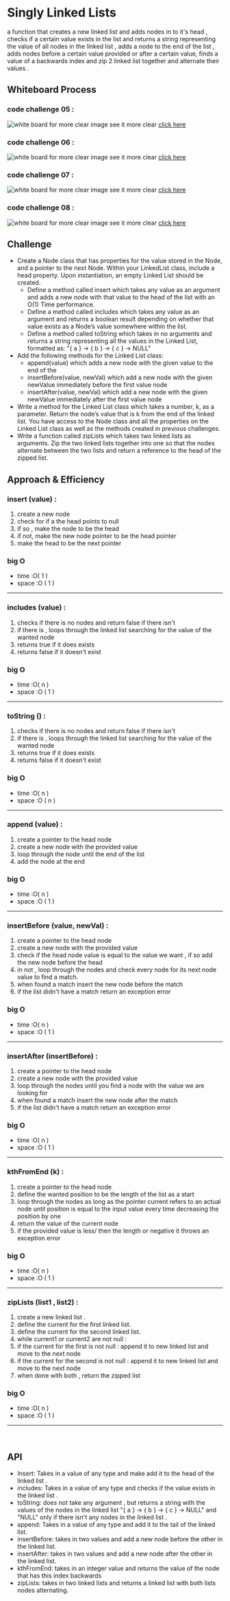 # Singly Linked Lists
a function that creates a new linked list and adds nodes in to it's head , checks if a certain value exists in the list and returns a string representing the value of all nodes in the linked list , adds a node to the end of the list , adds nodes before a certain value provided or after a certain value, finds a value of a backwards index and zip 2 linked list together and alternate their values .

## Whiteboard Process
### code challenge 05 : 
![white board](https://github.com/tamaraalbilleh/data-structures-and-algorithms/blob/main/javascript-401d9/challenges/assets/cc5.png?raw=true)
for more clear image see it more clear [click here](https://app.diagrams.net/#G1rxloby7oJBVvXKpCinqj0bd7bUrqTpIb)
### code challenge 06 :
![white board](https://github.com/tamaraalbilleh/data-structures-and-algorithms/blob/main/javascript-401d9/challenges/assets/cc6.png?raw=true)
for more clear image see it more clear [click here](https://app.diagrams.net/#G1rxloby7oJBVvXKpCinqj0bd7bUrqTpIb)
### code challenge 07 :
![white board](https://github.com/tamaraalbilleh/data-structures-and-algorithms/blob/main/javascript-401d9/challenges/assets/cc7.jpg?raw=true)
for more clear image see it more clear [click here](https://app.diagrams.net/#G1rxloby7oJBVvXKpCinqj0bd7bUrqTpIb)
### code challenge 08 :
![white board](https://github.com/tamaraalbilleh/data-structures-and-algorithms/blob/main/javascript-401d9/challenges/assets/cc8.png?raw=true)
for more clear image see it more clear [click here](https://app.diagrams.net/#G1rxloby7oJBVvXKpCinqj0bd7bUrqTpIb)

## Challenge
* Create a Node class that has properties for the value stored in the Node, and a pointer to the next Node.
Within your LinkedList class, include a head property. Upon instantiation, an empty Linked List should be created.
    * Define a method called insert which takes any value as an argument and adds a new node with that value to the head of the list with an O(1) Time performance.
    * Define a method called includes which takes any value as an argument and returns a boolean result depending on whether that value exists as a Node’s value somewhere within the list.
    * Define a method called toString which takes in no arguments and returns a string representing all the values in the Linked List, formatted as:
"{ a } -> { b } -> { c } -> NULL"
* Add the following methods for the Linked List class:
    * append(value) which adds a new node with the given value to the end of the
    * insertBefore(value, newVal) which add a new node with the given newValue immediately before the first value node
    * insertAfter(value, newVal) which add a new node with the given newValue immediately after the first value node
* Write a method for the Linked List class which takes a number, k, as a parameter. Return the node’s value that is k from the end of the linked list. You have access to the Node class and all the properties on the Linked List class as well as the methods created in previous challenges.
* Write a function called zipLists which takes two linked lists as arguments. Zip the two linked lists together into one so that the nodes alternate between the two lists and return a reference to the head of the zipped list.
## Approach & Efficiency

### insert (value) :
1. create a new node
2.  check for if a the head points to null 
3. if so , make the node to be the head
4. if not, make the new node pointer to be the head pointer 
5. make the head to be the next pointer 
### big O
* time  :O( 1 )
* space :O ( 1 )
***
###  includes (value) :
1. checks if there is no nodes and return false if there isn't
2.  if there is , loops through the linked list searching for the value of the wanted node 
3. returns true if it does exists 
4. returns false if it doesn't exist
### big O
* time  :O( n )
* space :O ( 1 )
***
### toString () :
1. checks if there is no nodes and return false if there isn't
2.  if there is , loops through the linked list searching for the value of the wanted node 
3. returns true if it does exists 
4. returns false if it doesn't exist
### big O
* time  :O( n )
* space :O ( n )
***
### append (value) :
1. create a pointer to the head node
2. create a new node with the provided value
3. loop through the node until the end of the list 
4. add the node at the end 
### big O
* time  :O( n )
* space :O ( 1 )
***
### insertBefore (value, newVal) :
1. create a pointer to the head node
2. create a new node with the provided value
3. check if the head node value is equal to the value we want , if so add the new node before the head
4. in not , loop through the nodes and check every node for its next node value to find a match.
5. when found a match insert the new node before the match
6. if the list didn't have a match return an exception error
### big O
* time  :O( n )
* space :O ( 1 )
***
### insertAfter (insertBefore) :
1. create a pointer to the head node
2. create a new node with the provided value
3. loop through the nodes until you find a node with the value we are looking for
4. when found a match insert the new node after the match
6. if the list didn't have a match return an exception error
### big O
* time  :O( n )
* space :O ( 1 )
***
### kthFromEnd (k) :
1. create a pointer to the head node
2. define the wanted position to be the length of the list as a start
3. loop through the nodes as long as the pointer current refers to an actual node until position is equal to the input value every time decreasing the position by one
4. return the value of the current node 
6. if the provided value is less/ then the length or negative it throws an exception error
### big O
* time  :O( n )
* space :O ( 1 )
***
### zipLists (list1 , list2) :
1. create a new linked list .
2. define the current for the first linked list.
3. define the current for the second linked list.
4. while current1 or current2 are not null :
5. if the current for the first is not null : append it to new linked list and move to the next node 
6. if the current for the second is not null : append it to new linked list and move to the next node 
7. when done with both , return the zipped list
### big O
* time  :O( n )
* space :O ( 1 )
***
<br>

## API
* Insert: Takes in a value of any type and make add it to the head of the linked list .
* includes: Takes in a value of any type and checks if the value exists in the linked list .
* toString: does not take any argument , but returns a string with the values of the nodes in the linked list "{ a } -> { b } -> { c } -> NULL" and "NULL" only if there isn't any nodes in the linked list .
* append: Takes in a value of any type and add it to the tail of the linked list.
* insertBefore: takes in two values and add a new node before the other in the linked list.
* insertAfter: takes in two values and add a new node after the other in the linked list.
* kthFromEnd: takes in an integer value and returns the value of the node that has this index backwards 
* zipLists: takes in two linked lists and returns a linked list with both lists nodes alternating.
